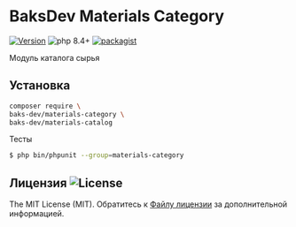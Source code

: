 # BaksDev Materials Category

[![Version](https://img.shields.io/badge/version-7.2.6-blue)](https://github.com/baks-dev/materials-category/releases)
![php 8.4+](https://img.shields.io/badge/php-min%208.4-red.svg)
[![packagist](https://img.shields.io/badge/packagist-green)](https://packagist.org/packages/baks-dev/materials-category)

Модуль каталога сырья

## Установка

``` bash
composer require \
baks-dev/materials-category \
baks-dev/materials-catalog
```

Тесты

``` bash
$ php bin/phpunit --group=materials-category
```

## Лицензия ![License](https://img.shields.io/badge/MIT-green)

The MIT License (MIT). Обратитесь к [Файлу лицензии](LICENSE.md) за дополнительной информацией.

